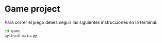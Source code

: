 # Game project

Para correr el juego debes seguir las siguientes instrucciones en la terminal:

```sh
cd game
python3 main.py 
```